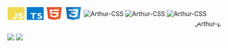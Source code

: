 
  
  ##
  
<div style="display: inline_block"><br>
  <img align="center" alt="Arthur-Js" height="30" width="40" src="https://raw.githubusercontent.com/devicons/devicon/master/icons/javascript/javascript-plain.svg">
  <img align="center" alt="Arthur-Ts" height="30" width="40" src="https://raw.githubusercontent.com/devicons/devicon/master/icons/typescript/typescript-plain.svg">
  <img align="center" alt="Arthur-HTML" height="30" width="40" src="https://raw.githubusercontent.com/devicons/devicon/master/icons/html5/html5-original.svg">
  <img align="center" alt="Arthur-CSS" height="30" width="40" src="https://raw.githubusercontent.com/devicons/devicon/master/icons/css3/css3-original.svg">
  <img align="center" alt="Arthur-CSS" height="30" width="40" src="https://cdn.jsdelivr.net/gh/devicons/devicon/icons/elixir/elixir-original.svg" />
  <img align="center" alt="Arthur-CSS" height="30" width="40" src="https://cdn.jsdelivr.net/gh/devicons/devicon/icons/java/java-original.svg" />
   <img align="center" alt="Arthur-CSS" height="30" width="40"  src="https://cdn.jsdelivr.net/gh/devicons/devicon/icons/c/c-original.svg" />
  <img align="right" alt="Arthur-pic" height="150" style="border-radius:50px;" src="https://user-images.githubusercontent.com/72472078/135166980-5ee377e5-2e89-4ac3-b3d2-b22f39c4d7f5.png">
</div>
 <br>
  
 <div> 

  <a href = "mailto:arhurdeveloper@gmail.com"><img src="https://img.shields.io/badge/-Gmail-%23333?style=for-the-badge&logo=gmail&logoColor=white" target="_blank"></a>
  <a href="https://www.linkedin.com/in/arthur-maur%C3%ADcio-santos-amaral-6b5859217" target="_blank"><img src="https://img.shields.io/badge/-LinkedIn-%230077B5?style=for-the-badge&logo=linkedin&logoColor=white" target="_blank"></a> 
